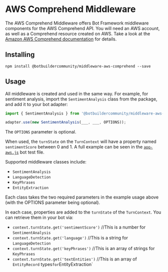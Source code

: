 # AWS Comprehend Middleware

The AWS Comprehend Middleware offers Bot Framework middleware components for the AWS Comprehend API. You will need an AWS  account, as well as a Comprehend resource created on AWS. Take a look at the [Amazon AWS Comprehend documentation](https://aws.amazon.com/comprehend/?nc2=h_m1) for details.

## Installing

    npm install @botbuildercommunity/middleware-aws-comprehend --save

## Usage

All middleware is created and used in the same way. For example, for sentiment analysis, import the `SentimentAnalysis` class from the package, and add it to your bot adapter:

```typescript
import { SentimentAnalysis } from '@botbuildercommunity/middleware-aws-comprehend';

adapter.use(new SentimentAnalysis(___, ___, OPTIONS));
```

The `OPTIONS` parameter is optional.

When used, the `turnState` on the `TurnContext` will have a property named `sentimentScore` between 0 and 1. A full example can be seen in the [`app-aws.js`](example/app-aws.js) bot test file.

Supported middleware classes include:

* `SentimentAnalysis`
* `LanguageDetection`
* `KeyPhrases`
* `EntityExtraction`

Each class takes the two required parameters in the example usage above (with the OPTIONS parameter being optional).

In each case, properties are added to the `turnState` of the `TurnContext`. You can retrieve them in your bot via:

* `context.turnState.get('sentimentScore')` //This is a number for `SentimentAnalysis`
* `context.turnState.get('language')` //This is a string for `LanguageDetection`
* `context.turnState.get('keyPhrases')` //This is an array of strings for `KeyPhrases`
* `context.turnState.get('textEntities')` //This is an array of `EntityRecord` types` for `EntityExtraction`
